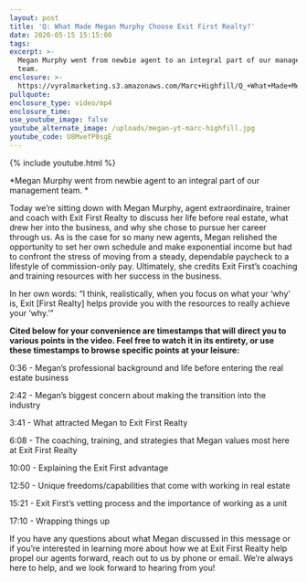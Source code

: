 ```yaml
---
layout: post
title: 'Q: What Made Megan Murphy Choose Exit First Realty?'
date: 2020-05-15 15:15:00
tags:
excerpt: >-
  Megan Murphy went from newbie agent to an integral part of our management
  team.
enclosure: >-
  https://vyralmarketing.s3.amazonaws.com/Marc+Highfill/Q_+What+Made+Megan+Murphy+Choose+Exit+First+Realty_.mp4
pullquote:
enclosure_type: video/mp4
enclosure_time:
use_youtube_image: false
youtube_alternate_image: /uploads/megan-yt-marc-highfill.jpg
youtube_code: U8MvefP0sgE
---
```


{% include youtube.html %}

*Megan Murphy went from newbie agent to an integral part of our management team. *

Today we’re sitting down with Megan Murphy, agent extraordinaire, trainer and coach with Exit First Realty to discuss her life before real estate, what drew her into the business, and why she chose to pursue her career through us. As is the case for so many new agents, Megan relished the opportunity to set her own schedule and make exponential income but had to confront the stress of moving from a steady, dependable paycheck to a lifestyle of commission-only pay. Ultimately, she credits Exit First’s coaching and training resources with her success in the business.&nbsp;

In her own words: “I think, realistically, when you focus on what your ‘why’ is, Exit \[First Realty\] helps provide you with the resources to really achieve your ‘why.’”

**Cited below for your convenience are timestamps that will direct you to various points in the video. Feel free to watch it in its entirety, or use these timestamps to browse specific points at your leisure:&nbsp;**

0:36 - Megan’s professional background and life before entering the real estate business

2:42 - Megan’s biggest concern about making the transition into the industry

3:41 - What attracted Megan to Exit First Realty&nbsp;

6:08 - The coaching, training, and strategies that Megan values most here at Exit First Realty

10:00 - Explaining the Exit First advantage

12:50 - Unique freedoms/capabilities that come with working in real estate&nbsp;

15:21 - Exit First’s vetting process and the importance of working as a unit

17:10 - Wrapping things up&nbsp;

If you have any questions about what Megan discussed in this message or if you’re interested in learning more about how we at Exit First Realty help propel our agents forward, reach out to us by phone or email. We’re always here to help, and we look forward to hearing from you\!

